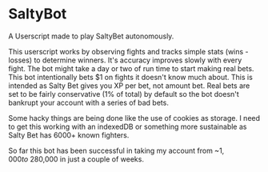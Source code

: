 # SaltyBot
A Userscript made to play SaltyBet autonomously.

This userscript works by observing fights and tracks simple stats (wins - losses) to determine winners. It's accuracy improves slowly with every fight. The bot might take a day or two of run time to start making real bets. This bot intentionally bets $1 on fights it doesn't know much about. This is intended as Salty Bet gives you XP per bet, not amount bet. Real bets are set to be fairly conservative (1% of total) by default so the bot doesn't bankrupt your account with a series of bad bets.

Some hacky things are being done like the use of cookies as storage. I need to get this working with an indexedDB or something more sustainable as Salty Bet has 6000+ known fighters.

So far this bot has been successful in taking my account from ~$1,000 to ~$280,000 in just a couple of weeks.
